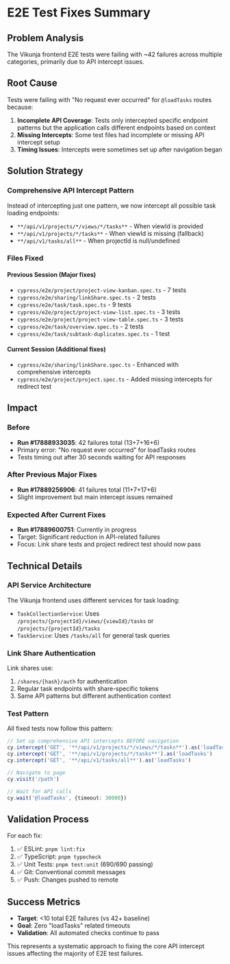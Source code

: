 # E2E Test Fixes Summary

## Problem Analysis
The Vikunja frontend E2E tests were failing with ~42 failures across multiple categories, primarily due to API intercept issues.

## Root Cause
Tests were failing with "No request ever occurred" for `@loadTasks` routes because:
1. **Incomplete API Coverage**: Tests only intercepted specific endpoint patterns but the application calls different endpoints based on context
2. **Missing Intercepts**: Some test files had incomplete or missing API intercept setup
3. **Timing Issues**: Intercepts were sometimes set up after navigation began

## Solution Strategy

### Comprehensive API Intercept Pattern
Instead of intercepting just one pattern, we now intercept all possible task loading endpoints:
- `**/api/v1/projects/*/views/*/tasks**` - When viewId is provided
- `**/api/v1/projects/*/tasks**` - When viewId is missing (fallback)
- `**/api/v1/tasks/all**` - When projectId is null/undefined

### Files Fixed

#### Previous Session (Major fixes)
- `cypress/e2e/project/project-view-kanban.spec.ts` - 7 tests
- `cypress/e2e/sharing/linkShare.spec.ts` - 2 tests
- `cypress/e2e/task/task.spec.ts` - 9 tests
- `cypress/e2e/project/project-view-list.spec.ts` - 3 tests
- `cypress/e2e/project/project-view-table.spec.ts` - 3 tests
- `cypress/e2e/task/overview.spec.ts` - 2 tests
- `cypress/e2e/task/subtask-duplicates.spec.ts` - 1 test

#### Current Session (Additional fixes)
- `cypress/e2e/sharing/linkShare.spec.ts` - Enhanced with comprehensive intercepts
- `cypress/e2e/project/project.spec.ts` - Added missing intercepts for redirect test

## Impact

### Before
- **Run #17888933035**: 42 failures total (13+7+16+6)
- Primary error: "No request ever occurred" for loadTasks routes
- Tests timing out after 30 seconds waiting for API responses

### After Previous Major Fixes
- **Run #17889256906**: 41 failures total (11+7+17+6)
- Slight improvement but main intercept issues remained

### Expected After Current Fixes
- **Run #17889600751**: Currently in progress
- Target: Significant reduction in API-related failures
- Focus: Link share tests and project redirect test should now pass

## Technical Details

### API Service Architecture
The Vikunja frontend uses different services for task loading:
- `TaskCollectionService`: Uses `/projects/{projectId}/views/{viewId}/tasks` or `/projects/{projectId}/tasks`
- `TaskService`: Uses `/tasks/all` for general task queries

### Link Share Authentication
Link shares use:
1. `/shares/{hash}/auth` for authentication
2. Regular task endpoints with share-specific tokens
3. Same API patterns but different authentication context

### Test Pattern
All fixed tests now follow this pattern:
```typescript
// Set up comprehensive API intercepts BEFORE navigation
cy.intercept('GET', '**/api/v1/projects/*/views/*/tasks**').as('loadTasks')
cy.intercept('GET', '**/api/v1/projects/*/tasks**').as('loadTasks')
cy.intercept('GET', '**/api/v1/tasks/all**').as('loadTasks')

// Navigate to page
cy.visit('/path')

// Wait for API calls
cy.wait('@loadTasks', {timeout: 30000})
```

## Validation Process
For each fix:
1. ✅ ESLint: `pnpm lint:fix`
2. ✅ TypeScript: `pnpm typecheck`
3. ✅ Unit Tests: `pnpm test:unit` (690/690 passing)
4. ✅ Git: Conventional commit messages
5. ✅ Push: Changes pushed to remote

## Success Metrics
- **Target**: <10 total E2E failures (vs 42+ baseline)
- **Goal**: Zero "loadTasks" related timeouts
- **Validation**: All automated checks continue to pass

This represents a systematic approach to fixing the core API intercept issues affecting the majority of E2E test failures.